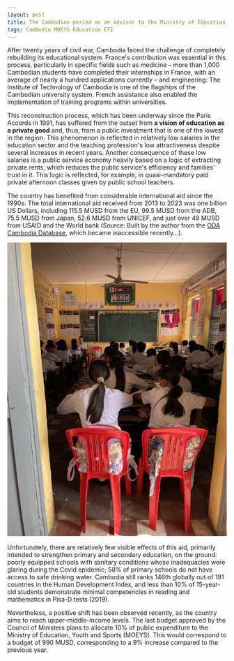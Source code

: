 ```yaml
---
layout: post
title: The Cambodian period as an advisor to the Ministry of Education, Youth, and Sports. Part 2 - The education conundrum
tags: Cambodia MOEYS Education ETI
---
```


After twenty years of civil war, Cambodia faced the challenge of completely rebuilding its educational system. France's contribution was essential in this process, particularly in specific fields such as medicine – more than 1,000 Cambodian students have completed their internships in France, with an average of nearly a hundred applications currently – and engineering: The Institute of Technology of Cambodia is one of the flagships of the Cambodian university system. French assistance also enabled the implementation of training programs within universities.

This reconstruction process, which has been underway since the Paris Accords in 1991, has suffered from the outset from **a vision of education as a private good** and, thus, from a public investment that is one of the lowest in the region. This phenomenon is reflected in relatively low salaries in the education sector and the teaching profession's low attractiveness despite several increases in recent years. Another consequence of these low salaries is a public service economy heavily based on a logic of extracting private rents, which reduces the public service's efficiency and families' trust in it. This logic is reflected, for example, in quasi-mandatory paid private afternoon classes given by public school teachers. 

The country has benefited from considerable international aid since the 1990s. The total international aid received from 2013 to 2023 was one billion US Dollars, including 115.5 MUSD from the EU, 99.5 MUSD from the ADB, 75.5 MUSD from Japan, 52.6 MUSD from UNICEF, and just over 49 MUSD from USAID and the World bank (Source: Built by the author from the [ODA Cambodia Database](http://odacambodia.com), which became inaccessible recently...).

![A classroom rather full](/images/classroom-bonded.jpeg)

Unfortunately, there are relatively few visible effects of this aid, primarily intended to strengthen primary and secondary education, on the ground: poorly equipped schools with sanitary conditions whose inadequacies were glaring during the Covid epidemic; 58% of primary schools do not have access to safe drinking water. Cambodia still ranks 146th globally out of 191 countries in the Human Development Index, and less than 10% of 15-year-old students demonstrate minimal competencies in reading and mathematics in Pisa-D tests (2019).

Nevertheless, a positive shift has been observed recently, as the country aims to reach upper-middle-income levels. The last budget approved by the Council of Ministers plans to allocate 10% of public expenditure to the Ministry of Education, Youth and Sports (MOEYS). This would correspond to a budget of 990 MUSD, corresponding to a 9% increase compared to the previous year.



